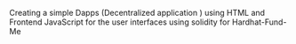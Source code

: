 Creating a simple Dapps (Decentralized application ) using HTML and Frontend JavaScript for the user interfaces
using solidity for Hardhat-Fund-Me
